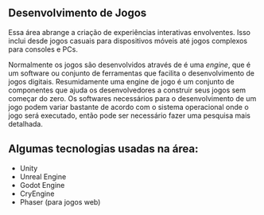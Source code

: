 ## Desenvolvimento de Jogos

Essa área abrange a criação de experiências interativas envolventes. Isso inclui desde jogos casuais para dispositivos móveis até jogos complexos para consoles e PCs.

Normalmente os jogos são desenvolvidos através de é uma _engine_, que é um software ou conjunto de ferramentas que facilita o desenvolvimento de jogos digitais. Resumidamente uma engine de jogo é um conjunto de componentes que ajuda os desenvolvedores a construir seus jogos sem começar do zero. Os softwares necessários para o desenvolvimento de um jogo podem variar bastante de acordo com o sistema operacional onde o jogo será executado, então pode ser necessário fazer uma pesquisa mais detalhada.

## Algumas tecnologias usadas na área:

-   Unity
-   Unreal Engine
-   Godot Engine
-   CryEngine
-   Phaser (para jogos web)
